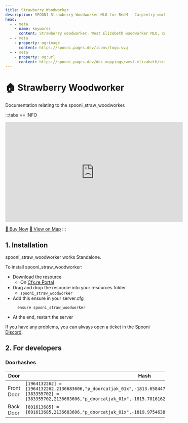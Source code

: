```yaml
---
title: Strawberry Woodworker
description: SPOONI Strawberry Woodworker MLO for RedM - Carpentry workshop with tools. Woodworking business for Strawberry roleplay in Red Dead Redemption 2 West Elizabeth.
head:
  - - meta
    - name: keywords
      content: Strawberry woodworker, West Elizabeth woodworker MLO, carpentry workshop, Strawberry crafts, woodworking shop, RedM Strawberry, RDR2 West Elizabeth
  - - meta
    - property: og:image
      content: https://spooni.pages.dev/icons/logo.svg
  - - meta
    - property: og:url
      content: https://spooni.pages.dev/doc_mappings/west-elizabeth/strawberry/spooni_straw_woodworker
---
```


# 🏠 Strawberry Woodworker
Documentation relating to the spooni_straw_woodworker.

:::tabs
== INFO
<iframe width="560" height="315" src="https://www.youtube.com/embed/oRdntxxa85Q?si=P-nYlUVzCiNfgEDV" frameborder="0" allow="accelerometer; autoplay; clipboard-write; encrypted-media; gyroscope; picture-in-picture; web-share" referrerpolicy="strict-origin-when-cross-origin" allowfullscreen></iframe>

<a href="https://spooni-mapping.tebex.io/package/6642062" class="button-buy">🛒 Buy Now</a>
<a href="https://spooni.de/rdr2/?m=house17" class="button-map">📍 View on Map</a>
:::

## 1. Installation
spooni_straw_woodworker works Standalone.  

To install spooni_straw_woodworker:
- Download the resource
  - On [Cfx.re Portal](https://portal.cfx.re/)
- Drag and drop the resource into your resources folder
  - `spooni_straw_woodworker`
- Add this ensure in your server.cfg
  ```
    ensure spooni_straw_woodworker
  ```
- At the end, restart the server

If you have any problems, you can always open a ticket in the [Spooni Discord](https://discord.gg/spooni).

## 2. For developers
### Doorhashes
| Door                      | Hash
|---------------------------|----------------------------------------------------------------------------------|
| Front Door                | `[1964132262] = {1964132262,2136683606,"p_doorcatjak_01x",-1813.6584472656,-424.51318359375,159.06127929688}` <br> `[383355702] = {383355702,2136683606,"p_doorcatjak_01x",-1815.7816162109,-423.94430541992,159.06127929688}`
| Back Door                 | `[691613685] = {691613685,2136683606,"p_doorcatjak_01x",-1819.9754638672,-429.04046630859,159.02969360352}`